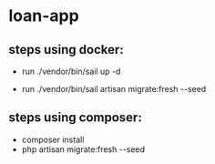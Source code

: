 # loan-app

## steps using docker: 
- run ./vendor/bin/sail up -d

- run ./vendor/bin/sail artisan migrate:fresh --seed


## steps using composer: 
- composer install
- php artisan migrate:fresh --seed
